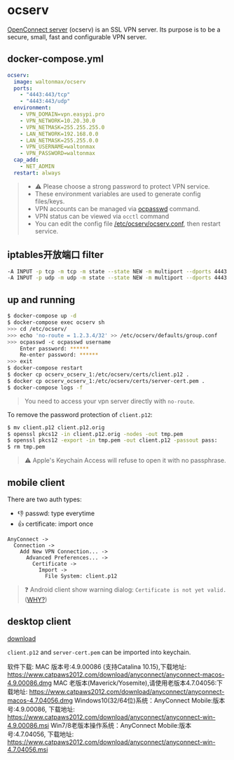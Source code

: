 ocserv
======

[OpenConnect server][1] (ocserv) is an SSL VPN server. Its purpose is to be a
secure, small, fast and configurable VPN server.

## docker-compose.yml

```yaml
ocserv:
  image: waltonmax/ocserv
  ports:
    - "4443:443/tcp"
    - "4443:443/udp"
  environment:
    - VPN_DOMAIN=vpn.easypi.pro
    - VPN_NETWORK=10.20.30.0
    - VPN_NETMASK=255.255.255.0
    - LAN_NETWORK=192.168.0.0
    - LAN_NETMASK=255.255.0.0
    - VPN_USERNAME=waltonmax
    - VPN_PASSWORD=waltonmax
  cap_add:
    - NET_ADMIN
  restart: always
```

> - :warning: Please choose a strong password to protect VPN service.
> - These environment variables are used to generate config files/keys.
> - VPN accounts can be managed via [ocpasswd][2] command.
> - VPN status can be viewed via `occtl` command
> - You can edit the config file [/etc/ocserv/ocserv.conf][3], then restart service.

## iptables开放端口 filter
```bash
-A INPUT -p tcp -m tcp -m state --state NEW -m multiport --dports 4443 -m comment --comment ocserv_PORT -j ACCEPT
-A INPUT -p udp -m udp -m state --state NEW -m multiport --dports 4443 -m comment --comment ocserv_PORT -j ACCEPT

```
## up and running

```bash
$ docker-compose up -d
$ docker-compose exec ocserv sh
>>> cd /etc/ocserv/
>>> echo 'no-route = 1.2.3.4/32' >> /etc/ocserv/defaults/group.conf
>>> ocpasswd -c ocpasswd username
    Enter password: ******
    Re-enter password: ******
>>> exit
$ docker-compose restart
$ docker cp ocserv_ocserv_1:/etc/ocserv/certs/client.p12 .
$ docker cp ocserv_ocserv_1:/etc/ocserv/certs/server-cert.pem .
$ docker-compose logs -f
```

> You need to access your vpn server directly with `no-route`.

To remove the password protection of `client.p12`:

```bash
$ mv client.p12 client.p12.orig
$ openssl pkcs12 -in client.p12.orig -nodes -out tmp.pem
$ openssl pkcs12 -export -in tmp.pem -out client.p12 -passout pass:
$ rm tmp.pem
```

> :warning: Apple's Keychain Access will refuse to open it with no passphrase.

## mobile client

There are two auth types:

- :-1: passwd: type everytime
- :+1: certificate: import once

```
AnyConnect ->
  Connection ->
    Add New VPN Connection... ->
      Advanced Preferences... ->
        Certificate ->
          Import ->
            File System: client.p12
```

> :question: Android client show warning dialog: `Certificate is not yet valid.` ([WHY?][4])

## desktop client

[download](https://www.cellsystech.com/software/anyconnect/)

`client.p12` and `server-cert.pem` can be imported into keychain.


[1]: http://www.infradead.org/ocserv/
[2]: http://www.gnutls.org/manual/html_node/certtool-Invocation.html
[3]: http://www.infradead.org/ocserv/manual.html
[4]: http://www.cisco.com/c/en/us/td/docs/security/vpn_client/anyconnect/anyconnect31/release/notes/anyconnect31rn.html

软件下载: 
    MAC 版本号:4.9.00086 (支持Catalina 10.15),下载地址: https://www.catpaws2012.com/download/anyconnect/anyconnect-macos-4.9.00086.dmg
    MAC 老版本(Maverick/Yosemite),请使用老版本4.7.04056:下载地址: https://www.catpaws2012.com/download/anyconnect/anyconnect-macos-4.7.04056.dmg
    Windows10(32/64位)系统：AnyConnect Mobile:版本号:4.9.00086, 下载地址: https://www.catpaws2012.com/download/anyconnect/anyconnect-win-4.9.00086.msi
    Win7/8老版本操作系统：AnyConnect Mobile:版本号:4.7.04056, 下载地址: https://www.catpaws2012.com/download/anyconnect/anyconnect-win-4.7.04056.msi
